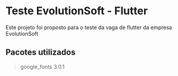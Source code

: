 # Teste EvolutionSoft - Flutter

Este projeto foi proposto para o teste da vaga de flutter da empresa EvolutionSoft

## Pacotes utilizados
 > google_fonts 3.0.1